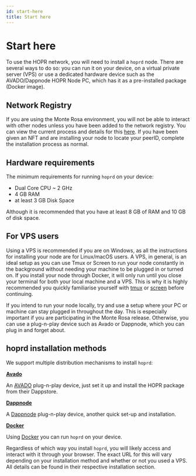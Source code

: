 ```yaml
---
id: start-here
title: Start here
---
```


# Start here

To use the HOPR network, you will need to install a `hoprd` node. There are several ways to do so: you can run it on your device, on a virtual private server (VPS) or use a dedicated hardware device such as the AVADO/Dappnode HOPR Node PC, which has it as a pre-installed package (Docker image).

## Network Registry

If you are using the Monte Rosa environment, you will not be able to interact with other nodes unless you have been added to the network registry. You can view the current process and details for this [here](./network-registry-tutorial.md). If you have been given an NFT and are installing your node to locate your peerID, complete the installation process as normal.

## Hardware requirements

The minimum requirements for running `hoprd` on your device:

- Dual Core CPU ~ 2 GHz
- 4 GB RAM
- at least 3 GB Disk Space

Although it is recommended that you have at least 8 GB of RAM and 10 GB of disk space.

## For VPS users

Using a VPS is recommended if you are on Windows, as all the instructions for installing your node are for Linux/macOS users. A VPS, in general, is an ideal setup as you can use Tmux or Screen to run your node constantly in the background without needing your machine to be plugged in or turned on. If you install your node through Docker, it will only run until you close your terminal for both your local machine and a VPS. This is why it is highly recommended you quickly familiarise yourself with [tmux](https://linuxize.com/post/getting-started-with-tmux/) or [screen](https://linuxize.com/post/how-to-use-linux-screen/) before continuing.

If you intend to run your node locally, try and use a setup where your PC or machine can stay plugged in throughout the day. This is especially important if you are participating in the Monte Rosa release. Otherwise, you can use a plug-n-play device such as Avado or Dappnode, which you can plug in and forget about.

## hoprd installation methods

We support multiple distribution mechanisms to install `hoprd`:

**[Avado](using-avado)**

An [AVADO](https://ava.do/) plug-n-play device, just set it up and install the HOPR package from their Dappstore.

**[Dappnode](using-dappnode)**

A [Dappnode](https://dappnode.io/) plug-n-play device, another quick set-up and installation.

**[Docker](using-docker)**

Using [Docker](https://www.docker.com/) you can run `hoprd` on your device.

Regardless of which way you install `hoprd`, you will likely access and interact with it through your browser. The exact URL for this will vary depending on your installation method and whether or not you used a VPS. All details can be found in their respective installation section.
